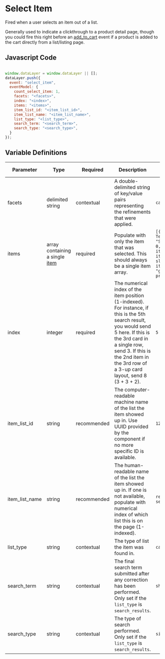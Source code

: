 # Select Item

Fired when a user selects an item out of a list.

Generally used to indicate a clickthrough to a product detail page, though you could fire this right before an [add_to_cart](/events/ecommerce/add_to_cart.md) event if a product is added to the cart directly from a list/listing page.

## Javascript Code

```js

window.dataLayer = window.dataLayer || [];
dataLayer.push({
  event: "select_item",
  eventModel: {
    count_select_item: 1,
    facets: "<facets>",
    index: "<index>",  
    items: "<items>", 
    item_list_id: "<item_list_id>", 
    item_list_name: "<item_list_name>", 
    list_type: "<list_type>", 
    search_term: "<search_term>", 
    search_type: "<search_type>", 
  }
});
```

## Variable Definitions
|Parameter|Type|Required|Description|Example|Pattern|Min Length|Max Length|
| --- | --- | --- | --- | --- | --- | --- | --- |
|facets|delimited string|contextual|A double-delimited string of key/value pairs representing the refinements that were applied.|`category:Apparel~variant:green~featured_as:best_seller`|
|items|array containing a single [item](/schemas/item.md)|required|Populate with only the item that was selected. This should always be a single item array.|`[{item_id: "SKU_12345", item_name: "Stan and Friends Tee", affiliation: "Google Merchandise Store", coupon: "SUMMER_FUN", currency: "USD", discount: 2.22, index: 0, item_brand: "Google", item_category: "Apparel", item_category2: "Adult", item_category3: "Shirts", item_category4: "Crew", item_category5: "Short sleeve", item_list_id: "related_products", item_list_name: "Related Products", item_variant: "green", location_id: "ChIJIQBpAG2ahYAR_6128GcTUEo", price: 9.99, quantity: 1}]`
|index|integer|required|The numerical index of the item position (1-indexed). For instance, if this is the 5th search result, you would send 5 here. If this is the 3rd card in a single row, send 3. If this is the 2nd item in the 3rd row of a 3-up card layout, send 8 (3 + 3 + 2).|`5`|
|item_list_id|string|recommended|The computer-readable machine name of the list the item showed up in. Use UUID provided by the component if no more specific ID is available.|`12345abcde12345`|
|item_list_name|string|recommended|The human-readable name of the list the item showed up in. If one is not available, populate with numerical index of which list this is on the page (1-indexed).|`recommended_products, recently_viewed_products, search_results`|
|list_type|string|contextual|The type of list the item was found in.|`cards, search_results`|
|search_term|string|contextual|The final search term submitted after any correction has been performed. Only set if the `list_type` is `search_results`.|`shirts`|
|search_type|string|contextual|The type of search performed. Only set if the `list_type` is `search_results`.|`site,product,global`|